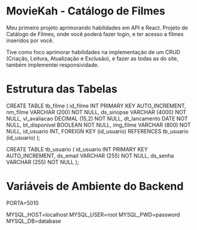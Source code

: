 # MovieKah - Catálogo de Filmes

Meu primeiro projeto aprimorando habilidades em API e React. Projeto de Catálogo de Filmes, onde você poderá fazer login, e ter acesso a filmes inseridos por você. 

Tive como foco aprimorar habilidades na implementação de um CRUD (Criação, Leitura, Atualização e Exclusão), e fazer as todas as do site, também implementei responsividade.


 # Estrutura das Tabelas
CREATE TABLE tb_filme (
  id_filme			  INT PRIMARY KEY AUTO_INCREMENT,
  nm_filme			  VARCHAR (200) NOT NULL,
  ds_sinopse			VARCHAR (4000) NOT NULL,
  vl_avaliacao 		DECIMAL (15,2) NOT NULL,
  dt_lancamento		DATE NOT NULL,
  bt_disponivel		BOOLEAN NOT NULL,
  img_filme			  VARCHAR (800) NOT NULL,
  id_usuario			INT,
  FOREIGN KEY (id_usuario) REFERENCES tb_usuario (id_usuario)
);

CREATE TABLE tb_usuario (
  id_usuario		INT PRIMARY KEY AUTO_INCREMENT,
  ds_email		  VARCHAR (255) NOT NULL,
  ds_senha 		  VARCHAR (255) NOT NULL
);


 # Variáveis de Ambiente do Backend
PORTA=5010

MYSQL_HOST=localhost
MYSQL_USER=root
MYSQL_PWD=password
MYSQL_DB=database
